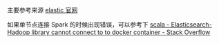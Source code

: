 主要参考来源 [elastic 官网](https://www.elastic.co/guide/en/elasticsearch/reference/current/docker.html)

如果单节点连接 Spark 的时候出现错误，可以参考下 [scala - Elasticsearch-Hadoop library cannot connect to to docker container - Stack Overflow](https://stackoverflow.com/questions/38836893/elasticsearch-hadoop-library-cannot-connect-to-to-docker-container)